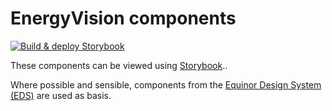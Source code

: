# EnergyVision components

[![Build & deploy Storybook](https://github.com/equinor/energyvision/actions/workflows/storybook-pro.yaml/badge.svg?branch=main)](https://github.com/equinor/energyvision/actions/workflows/storybook-pro.yaml)

These components can be viewed using [Storybook](https://s166-cdne-envis-storybook-dev.azureedge.net/)..

Where possible and sensible, components from the [Equinor Design System (EDS)](https://eds.equinor.com/) are used as basis.

